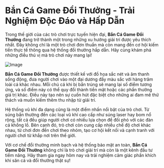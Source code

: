 # Bắn Cá Game Đổi Thưởng - Trải Nghiệm Độc Đáo và Hấp Dẫn

Trong thế giới của các trò chơi trực tuyến hiện đại, **Bắn Cá Game Đổi Thưởng** đang trở thành một trong những xu hướng giải trí được yêu thích nhất. Đây không chỉ là một trò chơi đơn thuần mà còn mang đến cơ hội kiếm tiền thực tế thông qua hệ thống đổi thưởng hấp dẫn. Hãy cùng khám phá những điều thú vị mà trò chơi này mang lại!

![Image](https://github.com/user-attachments/assets/bd51ea9f-0666-407b-a7a7-98ead6de688c)

**Bắn Cá Game Đổi Thưởng** được thiết kế với đồ họa sắc nét và âm thanh sống động, đưa người chơi vào một đại dương đầy màu sắc với hàng trăm loài cá khác nhau. Mỗi chú cá khi bị bắn trúng sẽ mang lại số điểm tương ứng, và số điểm này có thể quy đổi thành tiền mặt hoặc các phần thưởng giá trị khác. Điều này tạo nên sự cuốn hút đặc biệt cho những ai đam mê thử thách và muốn kiếm thêm thu nhập từ giải trí.

Hệ thống vũ khí đa dạng cũng là một điểm nhấn nổi bật của trò chơi. Từ súng bắn thường đến các loại vũ khí cao cấp như súng laser hay bom nổ rộng, tất cả đều giúp người chơi có nhiều lựa chọn để đối phó với các đàn cá khổng lồ. Bên cạnh đó, trò chơi còn cung cấp nhiều chế độ chơi khác nhau, từ chơi đơn đến chơi theo nhóm, tạo cơ hội kết nối và cạnh tranh với người chơi từ khắp nơi trên thế giới.

Với cơ chế đổi thưởng minh bạch và hệ thống bảo mật an toàn, **Bắn Cá Game Đổi Thưởng** không chỉ là trò chơi giải trí mà còn là một kênh đầu tư tiềm năng. Hãy tham gia ngay hôm nay và trải nghiệm cảm giác phấn khích khi săn cá và đổi thưởng thật sự!
